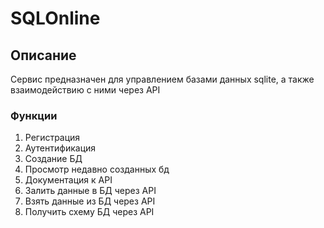 # SQLOnline

## Описание

Сервис предназначен для управлением базами данных sqlite, а также взаимодействию c ними через API

### Функции

1) Регистрация
2) Аутентификация
3) Создание БД
4) Просмотр недавно созданных бд
5) Документация к API
6) Залить данные в БД через API
7) Взять данные из БД через API
8) Получить схему БД через API



